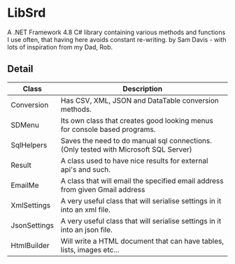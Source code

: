 # LibSrd
A .NET Framework 4.8 C# library containing various methods and functions I use often, that having here avoids constant re-writing.
by Sam Davis - with lots of inspiration from my Dad, Rob. 

## Detail
|Class|Description|
|---|---|
|Conversion| Has CSV, XML, JSON and DataTable conversion methods.|
|SDMenu| Its own class that creates good looking menus for console based programs.|
|SqlHelpers| Saves the need to do manual sql connections. (Only tested with Microsoft SQL Server)|
|Result| A class used to have nice results for external api's and such.|
|EmailMe| A class that will email the specified email address from given Gmail address|
|XmlSettings| A very useful class that will serialise settings in it into an xml file.|
|JsonSettings| A very useful class that will serialise settings in it into an json file.|
|HtmlBuilder| Will write a HTML document that can have tables, lists, images etc...|

